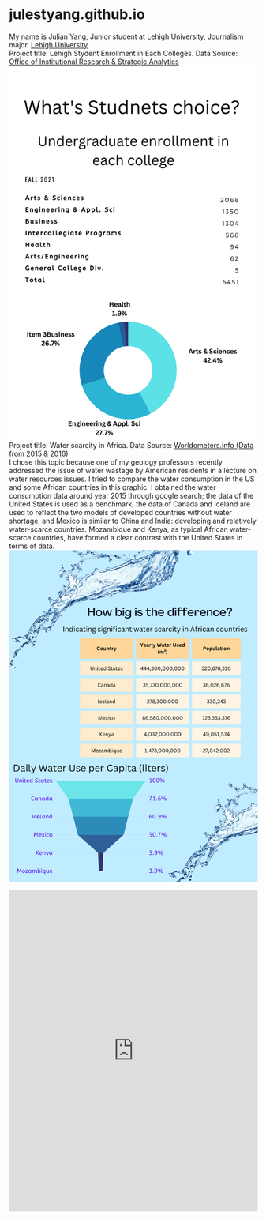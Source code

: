 # julestyang.github.io
My name is Julian Yang, Junior student at Lehigh University, Journalism major.
[Lehigh University](https://www1.lehigh.edu/)  
Project title: Lehigh Stydent Enrollment in Each Colleges. Data Source: [Office of Institutional Research & Strategic Analytics](https://oirsa.lehigh.edu/university-profile)
![Infographic](https://github.com/julestyang/julestyang.github.io/blob/main/Infographic.png)  
Project title: Water scarcity in Africa. Data Source: [Worldometers.info (Data from 2015 & 2016)](https://www.worldometers.info/water/#:~:text=Water%20Use%20by%20Country%20%20%20%20Country,%20%2019%2C433%2C602%20%2047%20more%20rows%20)  
I chose this topic because one of my geology professors recently addressed the issue of water wastage by American residents in a lecture on water resources issues. I tried to compare the water consumption in the US and some African countries in this graphic. I obtained the water consumption data around year 2015 through google search; the data of the United States is used as a benchmark, the data of Canada and Iceland are used to reflect the two models of developed countries without water shortage, and Mexico is similar to China and India: developing and relatively water-scarce countries. Mozambique and Kenya, as typical African water-scarce countries, have formed a clear contrast with the United States in terms of data.
![Water](https://github.com/julestyang/julestyang.github.io/blob/main/Water%20Infographic.png)  
<iframe src='https://cdn.knightlab.com/libs/timeline3/latest/embed/index.html?source=10Jtm4qplvUtb2QUl7sDG1S_RMYV_gdjJZviAwyddnbY&font=Default&lang=en&initial_zoom=2&height=650' width='100%' height='650' webkitallowfullscreen mozallowfullscreen allowfullscreen frameborder='0'></iframe>
